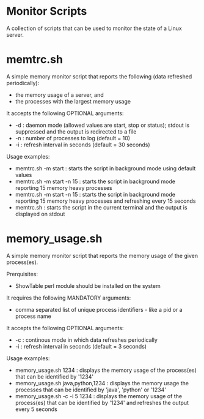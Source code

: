 # Monitor Scripts

A collection of scripts that can be used to monitor the state of a Linux server.

# memtrc.sh

A simple memory monitor script that reports the following (data refreshed periodically):
 - the memory usage of a server, and
 - the processes with the largest memory usage

It accepts the following OPTIONAL arguments:
 - -d : daemon mode (allowed values are start, stop or status); stdout is suppressed and the output is redirected to a file
 - -n : number of processes to log (default = 10)
 - -i : refresh interval in seconds (default = 30 seconds)

Usage examples:
 - memtrc.sh -m start : starts the script in background mode using default values
 - memtrc.sh -m start -n 15 : starts the script in background mode reporting 15 memory heavy processes
 - memtrc.sh -m start -n 15 : starts the script in background mode reporting 15 memory heavy processes and refreshing every 15 seconds
 - memtrc.sh : starts the script in the current terminal and the output is displayed on stdout

# memory_usage.sh

A simple memory monitor script that reports the memory usage of the given process(es).

Prerquisites:
 - ShowTable perl module should be installed on the system

It requires the following MANDATORY arguments:
 - comma separated list of unique process identifiers - like a pid or a process name

It accepts the following OPTIONAL arguments:
 - -c : continous mode in which data refreshes periodically
 - -i : refresh interval in seconds (default = 3 seconds)

Usage examples:
 - memory_usage.sh 1234 : displays the memory usage of the process(es) that can be identified by '1234'
 - memory_usage.sh java,python,1234 : displays the memory usage the processes that can be identified by 'java', 'python' or '1234'
 - memory_usage.sh -c -i 5 1234 : displays the memory usage of the process(es) that can be identified by '1234' and refreshes the output every 5 seconds
